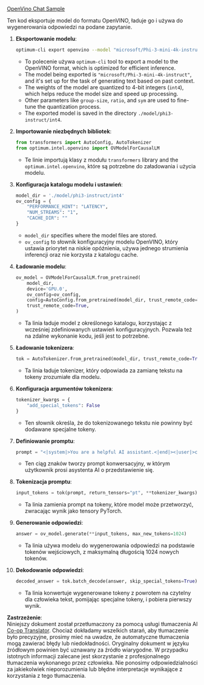 <!--
CO_OP_TRANSLATOR_METADATA:
{
  "original_hash": "a2a54312eea82ac654fb0f6d39b1f772",
  "translation_date": "2025-05-09T15:54:00+00:00",
  "source_file": "md/02.Application/01.TextAndChat/Phi3/E2E_OpenVino_Chat.md",
  "language_code": "pl"
}
-->
[OpenVino Chat Sample](../../../../../../code/06.E2E/E2E_OpenVino_Chat_Phi3-instruct.ipynb)

Ten kod eksportuje model do formatu OpenVINO, ładuje go i używa do wygenerowania odpowiedzi na podane zapytanie.

1. **Eksportowanie modelu**:  
   ```bash
   optimum-cli export openvino --model "microsoft/Phi-3-mini-4k-instruct" --task text-generation-with-past --weight-format int4 --group-size 128 --ratio 0.6 --sym --trust-remote-code ./model/phi3-instruct/int4
   ```  
   - To polecenie używa `optimum-cli` tool to export a model to the OpenVINO format, which is optimized for efficient inference.
   - The model being exported is `"microsoft/Phi-3-mini-4k-instruct"`, and it's set up for the task of generating text based on past context.
   - The weights of the model are quantized to 4-bit integers (`int4`), which helps reduce the model size and speed up processing.
   - Other parameters like `group-size`, `ratio`, and `sym` are used to fine-tune the quantization process.
   - The exported model is saved in the directory `./model/phi3-instruct/int4`.

2. **Importowanie niezbędnych bibliotek**:  
   ```python
   from transformers import AutoConfig, AutoTokenizer
   from optimum.intel.openvino import OVModelForCausalLM
   ```  
   - Te linie importują klasy z modułu `transformers` library and the `optimum.intel.openvino`, które są potrzebne do załadowania i użycia modelu.

3. **Konfiguracja katalogu modelu i ustawień**:  
   ```python
   model_dir = './model/phi3-instruct/int4'
   ov_config = {
       "PERFORMANCE_HINT": "LATENCY",
       "NUM_STREAMS": "1",
       "CACHE_DIR": ""
   }
   ```  
   - `model_dir` specifies where the model files are stored.
   - `ov_config` to słownik konfiguracyjny modelu OpenVINO, który ustawia priorytet na niskie opóźnienia, używa jednego strumienia inferencji oraz nie korzysta z katalogu cache.

4. **Ładowanie modelu**:  
   ```python
   ov_model = OVModelForCausalLM.from_pretrained(
       model_dir,
       device='GPU.0',
       ov_config=ov_config,
       config=AutoConfig.from_pretrained(model_dir, trust_remote_code=True),
       trust_remote_code=True,
   )
   ```  
   - Ta linia ładuje model z określonego katalogu, korzystając z wcześniej zdefiniowanych ustawień konfiguracyjnych. Pozwala też na zdalne wykonanie kodu, jeśli jest to potrzebne.

5. **Ładowanie tokenizera**:  
   ```python
   tok = AutoTokenizer.from_pretrained(model_dir, trust_remote_code=True)
   ```  
   - Ta linia ładuje tokenizer, który odpowiada za zamianę tekstu na tokeny zrozumiałe dla modelu.

6. **Konfiguracja argumentów tokenizera**:  
   ```python
   tokenizer_kwargs = {
       "add_special_tokens": False
   }
   ```  
   - Ten słownik określa, że do tokenizowanego tekstu nie powinny być dodawane specjalne tokeny.

7. **Definiowanie promptu**:  
   ```python
   prompt = "<|system|>You are a helpful AI assistant.<|end|><|user|>can you introduce yourself?<|end|><|assistant|>"
   ```  
   - Ten ciąg znaków tworzy prompt konwersacyjny, w którym użytkownik prosi asystenta AI o przedstawienie się.

8. **Tokenizacja promptu**:  
   ```python
   input_tokens = tok(prompt, return_tensors="pt", **tokenizer_kwargs)
   ```  
   - Ta linia zamienia prompt na tokeny, które model może przetworzyć, zwracając wynik jako tensory PyTorch.

9. **Generowanie odpowiedzi**:  
   ```python
   answer = ov_model.generate(**input_tokens, max_new_tokens=1024)
   ```  
   - Ta linia używa modelu do wygenerowania odpowiedzi na podstawie tokenów wejściowych, z maksymalną długością 1024 nowych tokenów.

10. **Dekodowanie odpowiedzi**:  
    ```python
    decoded_answer = tok.batch_decode(answer, skip_special_tokens=True)[0]
    ```  
    - Ta linia konwertuje wygenerowane tokeny z powrotem na czytelny dla człowieka tekst, pomijając specjalne tokeny, i pobiera pierwszy wynik.

**Zastrzeżenie**:  
Niniejszy dokument został przetłumaczony za pomocą usługi tłumaczenia AI [Co-op Translator](https://github.com/Azure/co-op-translator). Chociaż dokładamy wszelkich starań, aby tłumaczenie było precyzyjne, prosimy mieć na uwadze, że automatyczne tłumaczenia mogą zawierać błędy lub niedokładności. Oryginalny dokument w języku źródłowym powinien być uznawany za źródło wiarygodne. W przypadku istotnych informacji zalecane jest skorzystanie z profesjonalnego tłumaczenia wykonanego przez człowieka. Nie ponosimy odpowiedzialności za jakiekolwiek nieporozumienia lub błędne interpretacje wynikające z korzystania z tego tłumaczenia.